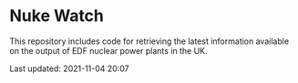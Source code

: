 # Nuke Watch

This repository includes code for retrieving the latest information available on the output of EDF nuclear power plants in the UK.

Last updated: 2021-11-04 20:07